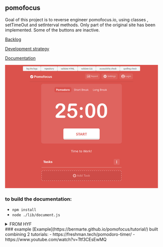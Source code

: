 ## pomofocus

Goal of this project is to reverse engineer pomofocus.io, using classes , setTimeOut and setInterval methods. Only part of the original site has been implemented. Some of the buttons are inactive. 

 
[Backlog](https://github.com/bermarte/pomofocus/blob/main/planning/backlog.md) 

[Development strategy](https://github.com/bermarte/pomofocus/blob/main/planning/development-strategy.md)  

[Documentation](https://github.com/bermarte/pomofocus/blob/main/DOCS.md)

<p align="center">
  <img src="https://github.com/bermarte/pomofocus/blob/main/public/imgs/screenshot.jpeg" alt="wireframe" width="800">
</p>

### to build the documentation:
- `npm install`
- `node ./lib/document.js`


<details>
<summary>FROM HYF</summary>
## Getting Started

This repository comes with some nice extras like testing, documentation and CI, but in it's heart it's just an HTML/CSS/JS website boilerplate.

### Development

To run this project locally you will need to open `index.html` in your browser using a local server. _LiveServer_, `http-server`, `study-lenses`, or any other local static server will work.

### Deployment

Push your changes, turn on GitHub pages, that's all!

When your project is deployed to GitHub pages there will be buttons rendered at the top of your page to validate your HTML, CSS, accessibility and spelling, plus a link back to the project repository.

### Installing Dependencies

There are no dependencies needed to run the website, everything is prepared to work with vanilla JavaScript. However, if you want to run tests or if you want to generate documentation for your project you will need to install the development dependencies:

- `npm install`

### Documentation

To document your project you will need to write a JSDoc comment for each function in the `/handlers` and `/app/todos.js`. You will also want to add an entry to the JSDoc in `/data.js` for each property you store in the object.

The JSDoc comments you write in the `/src` folder will be used to re-write the `DOCS.md` file each time you run `npm run document` from the root of your project.

### Testing

After installing the dev dependencies you can start writing and running tests for your .js files. Careful! In this project starter you can only test code that does not interact with the DOM, so only the `src/app/todos.js` functions will be testable (`view` methods will be tested in Node.js using `jsdom`). There are two options for running tests:

- _Individually_: You can run the tests in a single `.spec.js` using the VSCode debugger. Open the spec file you want to run, open the debugger pane, select the "current .spec.js file" option, then start debugging!
- _All at Once_: You can also run every `.spec.js` in the `/src` directory at the same time using `npm run test`. When you run the `npm run test` command all test results will be logged to the console, and a report file will be generated next to each spec file. These report files will be helpful when reviewing PRs to the `main`/`master` branch.

### Continuous Integration

This repository comes with a GitHub Action to re-build the documentation and run all the tests whenever you push to `master`/`main`, and each time you open a PR to `master`/`main`. You don't need to do anything, it works!

Having this CI action means that your master branch will always have the most up-to-date documentation, and that you can easily check test results when reviewing Pull Requests.

> ...
</details>
### example
[Example](https://bermarte.github.io/pomofocus/tutorial/) built  combining 2 tutorials:
- https://freshman.tech/pomodoro-timer/
- https://www.youtube.com/watch?v=Ttf3CEsEwMQ

